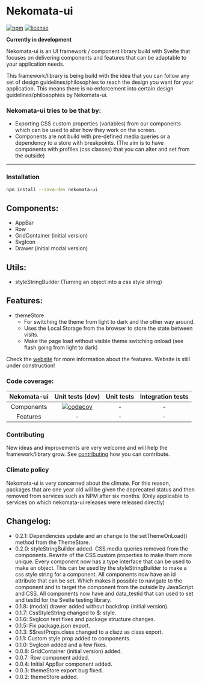 # Nekomata-ui

[![npm](https://img.shields.io/npm/v/nekomata-ui?color=brightgreen&style=plastic)](https://www.npmjs.com/package/nekomata-ui)
[![license](https://img.shields.io/github/license/open-anthro-projects/nekomata-ui?style=plastic)](https://github.com/open-anthro-projects/nekomata-ui/blob/main/LICENSE)


**Currently in development**

Nekomata-ui is an UI framework / component library build with Svelte that focuses on delivering components and features that can be adaptable to your application needs. 

This framework/library is being build with the idea that you can follow any set of design guidelines/philosophies to reach the design you want for your application. This means there is no enforcement into certain design guidelines/philosophies by Nekomata-ui. 

### Nekomata-ui tries to be that by:

* Exporting CSS custom properties (variables) from our components which can be used to alter how they work on the screen. 
* Components are not build with pre-defined media queries or a dependency to a store with breakpoints. (The aim is to have components with profiles (css classes) that you can alter and set from the outside)

***
### Installation

```bash
npm install --save-dev nekomata-ui
```

## Components:
- AppBar
- Row
- GridContainer (initial version)
- SvgIcon
- Drawer (initial modal version)

## Utils:
- styleStringBuilder (Turning an object into a css style string)

## Features:
- themeStore
    - For switching the theme from light to dark and the other way around.
    - Uses the Local Storage from the browser to store the state between visits.
    - Make the page load without visible theme switching onload (see flash going from light to dark)

Check the [website](https://open-anthro-projects.github.io/nekomata-ui/) for more information about the features. 
Website is still under construction!

### Code coverage:

| Nekomata-ui | Unit tests (dev) | Unit tests | Integration tests |
|:-:|:-:|:-:|:-:|
| Components| [![codecov](https://codecov.io/gh/open-anthro-projects/nekomata-ui/branch/main/graph/badge.svg?token=N5XLUK9L31)](https://codecov.io/gh/open-anthro-projects/nekomata-ui) | - | - |
| Features | - | - | - |

### Contributing

New ideas and improvements are very welcome and will help the framework/library grow. See [contributing](https://github.com/open-anthro-projects/nekomata-ui/blob/main/CONTRIBUTING.md) how you can contribute.

### Climate policy

Nekomata-ui is very concerned about the climate. For this reason, packages that are one year old will be given the deprecated status and then removed from services such as NPM after six months. (Only applicable to services on which nekomata-ui releases were released directly)

## Changelog:
- 0.2.1: Dependencies update and an change to the setThemeOnLoad() method from the ThemeStore.
- 0.2.0: 
  styleStringBuilder added. 
  CSS media queries removed from the components. 
  Rewrite of the CSS custom properties to make them more unique. 
  Every component now has a type interface that can be used to make an object. This can be used by the styleStringBuilder to make a css style string for a component. 
  All components now have an id attribute that can be set. Which makes it possible to navigate to the component and to target the component from the outside by JavaScript and CSS.
  All components now have and data_testid that can used to set and testId for the Svelte testing library.
- 0.1.8: (modal) drawer added without backdrop (initial version).
- 0.1.7: CssStyleString changed to $: style.
- 0.1.6: SvgIcon test fixes and package structure changes.
- 0.1.5: Fix package.json export.
- 0.1.3: $$restProps.class changed to a clazz as class export.
- 0.1.1: Custom style prop added to components.
- 0.1.0: SvgIcon added and a few fixes.
- 0.0.8: GridContainer (initial version) added.
- 0.0.7: Row component added.
- 0.0.4: Initial AppBar component added.
- 0.0.3: themeStore export bug fixed. 
- 0.0.2: themeStore added. 
